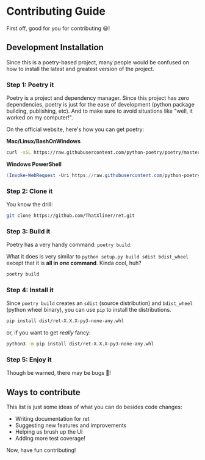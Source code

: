 # Contributing Guide

First off, good for you for contributing :smiley:!

## Development Installation

Since this is a poetry-based project, many people would be confused on how to install the latest and greatest version of the project.

### Step 1: Poetry it

Poetry is a project and dependency manager. Since this project has zero dependencies, poetry is just for the ease of development (python package building, publishing, etc). And to make sure to avoid situations like "well, it worked on my computer!".

On the official website, here's how you can get poetry:

**Mac/Linux/BashOnWindows**
```bash
curl -sSL https://raw.githubusercontent.com/python-poetry/poetry/master/get-poetry.py | python -
```
**Windows PowerShell**

```powershell
(Invoke-WebRequest -Uri https://raw.githubusercontent.com/python-poetry/poetry/master/get-poetry.py -UseBasicParsing).Content | python -
```

### Step 2: Clone it

You know the drill:

```bash
git clone https://github.com/ThatXliner/ret.git
```
### Step 3: Build it

Poetry has a very handy command: `poetry build`.

What it does is very similar to `python setup.py build sdist bdist_wheel` except that it is **all in *one* command**. Kinda cool, huh?

```bash
poetry build
```

### Step 4: Install it

Since `poetry build` creates an `sdist` (source distribution) and `bdist_wheel` (python wheel binary), you can use `pip` to install the distributions.

```bash
pip install dist/ret-X.X.X-py3-none-any.whl
```

or, if you want to get *really* fancy:

```bash
python3 -m pip install dist/ret-X.X.X-py3-none-any.whl
```

### Step 5: Enjoy it

Though be warned, there may be bugs :bug:!

## Ways to contribute

This list is just some ideas of what you can do besides code changes:

 - Writing documentation for ret
 - Suggesting new features and improvements
 - Helping us brush up the UI
 - Adding more test coverage!

Now, have fun contributing!
